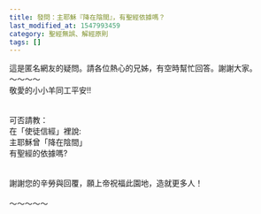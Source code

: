 ```yaml
---
title: 發問：主耶穌『降在陰間』，有聖經依據嗎？
last_modified_at: 1547993459
category: 聖經無誤、解經原則
tags: []
---
```


<p>這是匿名網友的疑問。請各位熱心的兄姊，有空時幫忙回答。謝謝大家。<br/><!--more-->～～～～<br/>敬愛的小小羊同工平安!!<br/><br/><br/>可否請教：<br/>在「使徒信經」裡說:<br/>主耶穌曾「降在陰間」<br/>有聖經的依據嗎?<br/><br/><br/>謝謝您的辛勞與回覆，願上帝祝福此園地，造就更多人！<br/><br/>～～～～～<br/><br/><br/></p>